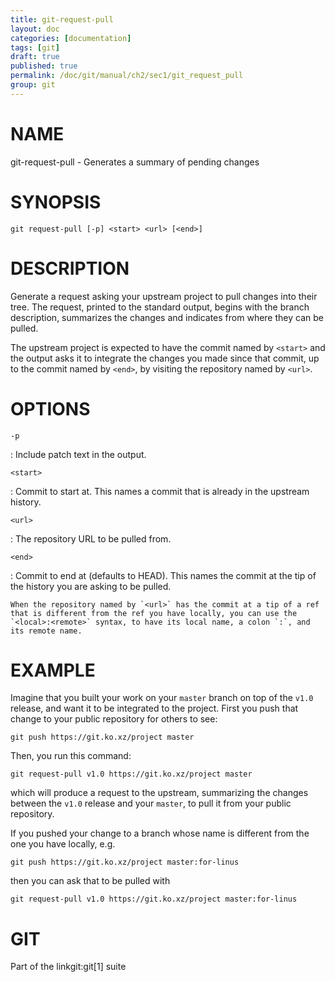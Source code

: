 ```yaml
---
title: git-request-pull
layout: doc
categories: [documentation]
tags: [git]
draft: true
published: true
permalink: /doc/git/manual/ch2/sec1/git_request_pull
group: git
---
```


NAME
====

git-request-pull - Generates a summary of pending changes

SYNOPSIS
========

    git request-pull [-p] <start> <url> [<end>]

DESCRIPTION
===========

Generate a request asking your upstream project to pull changes into their tree. The request, printed to the standard output, begins with the branch description, summarizes the changes and indicates from where they can be pulled.

The upstream project is expected to have the commit named by `<start>` and the output asks it to integrate the changes you made since that commit, up to the commit named by `<end>`, by visiting the repository named by `<url>`.

OPTIONS
=======

`-p`

:   Include patch text in the output.

`<start>`

:   Commit to start at. This names a commit that is already in the upstream history.

`<url>`

:   The repository URL to be pulled from.

`<end>`

:   Commit to end at (defaults to HEAD). This names the commit at the tip of the history you are asking to be pulled.

    When the repository named by `<url>` has the commit at a tip of a ref that is different from the ref you have locally, you can use the `<local>:<remote>` syntax, to have its local name, a colon `:`, and its remote name.

EXAMPLE
=======

Imagine that you built your work on your `master` branch on top of the `v1.0` release, and want it to be integrated to the project. First you push that change to your public repository for others to see:

    git push https://git.ko.xz/project master

Then, you run this command:

    git request-pull v1.0 https://git.ko.xz/project master

which will produce a request to the upstream, summarizing the changes between the `v1.0` release and your `master`, to pull it from your public repository.

If you pushed your change to a branch whose name is different from the one you have locally, e.g.

    git push https://git.ko.xz/project master:for-linus

then you can ask that to be pulled with

    git request-pull v1.0 https://git.ko.xz/project master:for-linus

GIT
===

Part of the linkgit:git\[1\] suite
